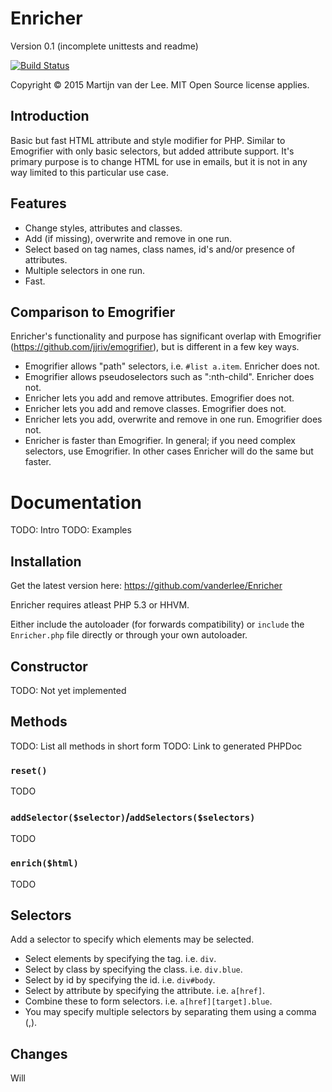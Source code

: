 Enricher
========
Version 0.1 (incomplete unittests and readme)

[![Build Status](https://travis-ci.org/vanderlee/Enricher.svg?branch=master)](https://travis-ci.org/vanderlee/Enricher)

Copyright &copy; 2015 Martijn van der Lee.
MIT Open Source license applies.

Introduction
------------
Basic but fast HTML attribute and style modifier for PHP.
Similar to Emogrifier with only basic selectors, but added attribute support.
It's primary purpose is to change HTML for use in emails, but it is not in any
way limited to this particular use case.

Features
--------
*	Change styles, attributes and classes.
*	Add (if missing), overwrite and remove in one run.
*	Select based on tag names, class names, id's and/or presence of attributes.
*	Multiple selectors in one run.
*	Fast.

Comparison to Emogrifier
------------------------
Enricher's functionality and purpose has significant overlap with Emogrifier
(https://github.com/jjriv/emogrifier), but is different in a few key ways.
*	Emogrifier allows "path" selectors, i.e. `#list a.item`. Enricher does not.
*	Emogrifier allows pseudoselectors such as ":nth-child". Enricher does not.
*	Enricher lets you add and remove attributes. Emogrifier does not.
*	Enricher lets you add and remove classes. Emogrifier does not.
*	Enricher lets you add, overwrite and remove in one run. Emogrifier does not.
*	Enricher is faster than Emogrifier.
In general; if you need complex selectors, use Emogrifier. In other cases
Enricher will do the same but faster.

Documentation
=============
TODO: Intro
TODO: Examples

Installation
------------
Get the latest version here: https://github.com/vanderlee/Enricher

Enricher requires atleast PHP 5.3 or HHVM.

Either include the autoloader (for forwards compatibility) or `include` the
`Enricher.php` file directly or through your own autoloader.

Constructor
-----------
TODO: Not yet implemented

Methods
-------
TODO: List all methods in short form
TODO: Link to generated PHPDoc

### `reset()`
TODO

### `addSelector($selector)`/`addSelectors($selectors)`
TODO

### `enrich($html)`
TODO

Selectors
---------
Add a selector to specify which elements may be selected.
*	Select elements by specifying the tag. i.e. `div`.
*	Select by class by specifying the class. i.e. `div.blue`.
*	Select by id by specifying the id. i.e. `div#body`.
*	Select by attribute by specifying the attribute. i.e. `a[href]`.
*	Combine these to form selectors. i.e. `a[href][target].blue`.
*	You may specify multiple selectors by separating them using a comma (,).

Changes
-------
Will